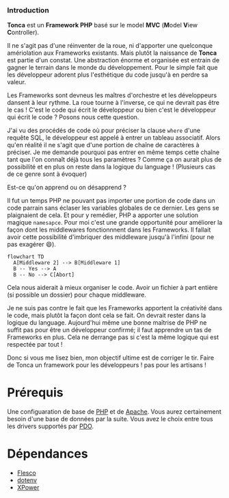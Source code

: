 ### Introduction

**Tonca** est un **Framework PHP** basé sur le model **MVC** (**M**odel **V**iew **C**ontroller).

Il ne s'agit pas d'une réinventer de la roue, ni d'apporter une quelconque amériolation aux Frameworks existants. Mais plutôt la naissance de **Tonca** est partie d'un constat. Une abstraction énorme et organisée est entrain de gagner le terrain dans le monde du développement. Pour le simple fait que les développeur adorent plus l'esthétique du code jusqu'à en perdre sa valeur.

Les Frameworks sont devneus les maîtres d'orchestre et les développeurs dansent à leur rythme. La roue tourne à l'inverse, ce qui ne devrait pas être le cas ! C'est le code qui écrit le développeur ou bien c'est le développeur qui écrit le code ? Posons nous cette question.

J'ai vu des procédés de code où pour préciser la clause `where` d'une requête SQL, le développeur est appelé à entrer un tableau associatif. Alors qu'en réalité il ne s'agit que d'une portion de chaîne de caractères à préciser. Je me demande pourquoi pas entrer en même temps cette chaîne tant que l'on connaît déjà tous les paramètres ? Comme ça on aurait plus de possibilité et en plus on reste dans la logique du language ! (Plusieurs cas de ce genre sont à évoquer)

Est-ce qu'on apprend ou on désapprend ?

Il fut un temps PHP ne pouvant pas importer une portion de code dans un code parrain sans éclaser les variables globales de ce dernier. Les gens se plaignaient de cela. Et pour y remédier, PHP a apporter une solution magique `namesapce`. Pour moi c'est une grande opportunité pour améliorer la façon dont les middlewares fonctionnnent dans les Frameworks. Il fallait avoir cette possibilité d'imbriquer des middleware jusqu'à l'infini (pour ne pas exagérer :smile:).

```mermaid
flowchart TD
  A[Middleware 2] --> B[Middleware 1]
  B -- Yes --> A
  B -- No --> C[Abort]
```

Cela nous aiderait à mieux organiser le code. Avoir un fichier à part entière (si possible un dossier) pour chaque middleware.

Je ne suis pas contre le fait que les Frameworks apportent la créativité dans le code, mais plutôt la façon dont cela se fait. On devrait rester dans la logique du language. Aujourd'hui même une bonne maîtrise de PHP ne suffit pas pour être un développeur confirmé; il faut apprendre un tas de Frameworks en plus. Cela ne derrange pas si c'est la même logique qui est respectée par tout ! 

Donc si vous me lisez bien, mon objectif ultime est de corriger le tir. Faire de Tonca un framework pour les développeurs ! pas pour les artisans !

# Prérequis

Une configuaration de base de [PHP](https://www.php.net/downloads.php) et de [Apache](https://httpd.apache.org/download.cgi). Vous aurez certainement besoin d'une base de données par la suite. Vous avez le choix entre tous les drivers supportés par [PDO](https://www.php.net/manual/fr/book.pdo.php).

# Dépendances

- [Flesco](https://packagist.org/packages/clicalmani/flesco) 
- [dotenv](https://packagist.org/packages/vlucas/phpdotenv)
- [XPower](https://packagist.org/packages/clicalmani/xpower)
